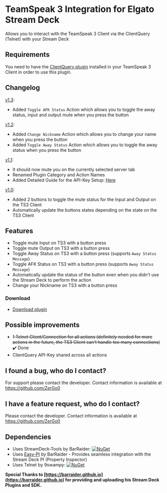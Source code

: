 # TeamSpeak 3 Integration for Elgato Stream Deck

Allows you to interact with the TeamSpeak 3 Client via the ClientQuery (Telnet) with your Stream Deck

## Requirements
You need to have the [ClientQuery plugin](https://www.myteamspeak.com/addons/943dd816-7ef2-48d7-82b8-d60c3b9b10b3) installed in your TeamSpeak 3 Client in order to use this plugin.

## Changelog
[v1.3](https://github.com/ZerGo0/streamdeck-teamspeak3integration/releases/tag/v1.3):
- Added `Toggle AFK Status` Action which allows you to toggle the away status, input and output mute when you press the button

[v1.2](https://github.com/ZerGo0/streamdeck-teamspeak3integration/releases/tag/v1.2):
- Added `Change Nickname` Action which allows you to change your name when you press the button
- Added `Toggle Away Status` Action which allows you to toggle the away status when you press the button

[v1.1](https://github.com/ZerGo0/streamdeck-teamspeak3integration/releases/tag/v1.1):
- It should now mute you on the currently selected server tab
- Renamed Plugin Category and Action Names
- Added Detailed Guide for the API-Key Setup: [Here](https://github.com/ZerGo0/streamdeck-teamspeak3integration/blob/master/Docs/API%20Key%20Guide.md)

[v1.0](https://github.com/ZerGo0/streamdeck-teamspeak3integration/releases/tag/v1.0):
- Added 2 buttons to toggle the mute status for the Input and Output on the TS3 Client
- Automatically update the buttons states depending on the state on the TS3 Client

## Features
- Toggle mute Input on TS3 with a button press
- Toggle mute Output on TS3 with a button press
- Toggle Away Status on TS3 with a button press (supports `Away Status Message`)
- Toggle AFK Status on TS3 with a button press (supports `Away Status Message`)
- Automatically update the status of the button even when you didn't use the Stream Deck to perform the action
- Change your Nickname on TS3 with a button press

### Download

* [Download plugin](https://github.com/ZerGo0/streamdeck-teamspeak3integration/releases/)

## Possible improvements
- ~~1 Telnet Client/Connection for all actions (definitely needed for more actions in the future, the TS3 Client can't handle too many connections)~~ ✔️ Done
- ClientQuery API-Key shared across all actions

## I found a bug, who do I contact?
For support please contact the developer. Contact information is available at <https://github.com/ZerGo0>

## I have a feature request, who do I contact?
Please contact the developer. Contact information is available at <https://github.com/ZerGo0>

## Dependencies
* Uses StreamDeck-Tools by BarRaider: [![NuGet](https://img.shields.io/nuget/v/streamdeck-tools.svg?style=flat)](https://www.nuget.org/packages/streamdeck-tools)
* Uses [Easy-PI](https://github.com/BarRaider/streamdeck-easypi) by BarRaider - Provides seamless integration with the Stream Deck PI (Property Inspector)
* Uses Telnet by 9swampy: [![NuGet](https://img.shields.io/nuget/v/Telnet.svg?style=flat)](https://www.nuget.org/packages/Telnet)

**Special Thanks to [https://barraider.github.io](https://barraider.github.io) for providing and uploading his Stream Deck Plugins and SDK.**
